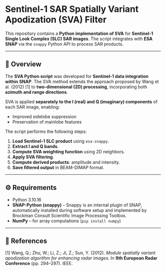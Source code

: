 # Sentinel-1 SAR Spatially Variant Apodization (SVA) Filter

This repository contains a **Python implementation of SVA** for **Sentinel-1 Single Look Complex (SLC) SAR images**. The script integrates with **ESA SNAP** via the `snappy` Python API to process SAR products.

---

## 📖 Overview

The **SVA Python script** was developed for **Sentinel-1 data integration within SNAP**. The SVA method extends the approach proposed by Wang et al. (2012) [1] to **two-dimensional (2D) processing**, incorporating both **azimuth and range directions**.  

SVA is applied **separately to the I (real) and Q (imaginary) components** of each SAR image, enabling:

- Improved sidelobe suppression  
- Preservation of mainlobe features  

The script performs the following steps:

1. **Load Sentinel-1 SLC product** using `esa-snappy`.
2. **Extract I and Q bands**.
3. **Compute SVA weighting function** using 2D neighbors.
4. **Apply SVA filtering**. 
5. **Compute derived products**: amplitude and intensity.
6. **Save filtered output** in BEAM-DIMAP format.

---

## ⚙️ Requirements

- Python 3.10.16  
- **SNAP-Python (snappy)** – Snappy is an internal plugin of SNAP, automatically installed during software setup and implemented by Brockman Consult Scientific Image Processing Toolbox.  
- **NumPy** – for array computations (`pip install numpy`)

---

## 🔗 References

[1] Wang, Q.; Zhu, W.; Li, Z.; Ji, Z.; Sun, Y. (2012). *Module spatially variant apodization algorithm for enhancing radar images.* In **9th European Radar Conference** (pp. 294–297). IEEE.
